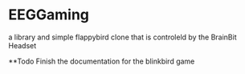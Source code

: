 # EEGGaming
 a library and simple flappybird clone that is controleld by the BrainBit Headset

**Todo 
Finish the documentation for the blinkbird game
